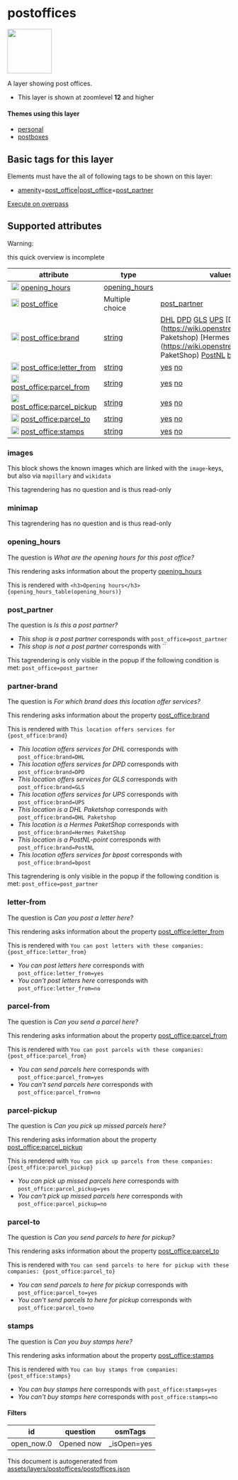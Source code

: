 [//]: # (WARNING: this file is automatically generated. Please find the sources at the bottom and edit those sources)

 postoffices 
=============



<img src='https://mapcomplete.osm.be/square:white;./assets/layers/postoffices/post_office.svg' height="100px"> 

A layer showing post offices.






  - This layer is shown at zoomlevel **12** and higher




#### Themes using this layer 





  - [personal](https://mapcomplete.osm.be/personal)
  - [postboxes](https://mapcomplete.osm.be/postboxes)




 Basic tags for this layer 
---------------------------



Elements must have the all of following tags to be shown on this layer:



  - <a href='https://wiki.openstreetmap.org/wiki/Key:amenity' target='_blank'>amenity</a>=<a href='https://wiki.openstreetmap.org/wiki/Tag:amenity%3Dpost_office' target='_blank'>post_office</a>|<a href='https://wiki.openstreetmap.org/wiki/Key:post_office' target='_blank'>post_office</a>=<a href='https://wiki.openstreetmap.org/wiki/Tag:post_office%3Dpost_partner' target='_blank'>post_partner</a>


[Execute on overpass](http://overpass-turbo.eu/?Q=%5Bout%3Ajson%5D%5Btimeout%3A90%5D%3B(%20%20%20%20nwr%5B%22amenity%22%3D%22post_office%22%5D(%7B%7Bbbox%7D%7D)%3B%0A%20%20%20%20nwr%5B%22post_office%22%3D%22post_partner%22%5D(%7B%7Bbbox%7D%7D)%3B%0A)%3Bout%20body%3B%3E%3Bout%20skel%20qt%3B)



 Supported attributes 
----------------------



Warning: 

this quick overview is incomplete



attribute | type | values which are supported by this layer
----------- | ------ | ------------------------------------------
[<img src='https://mapcomplete.osm.be/assets/svg/statistics.svg' height='18px'>](https://taginfo.openstreetmap.org/keys/opening_hours#values) [opening_hours](https://wiki.openstreetmap.org/wiki/Key:opening_hours) | [opening_hours](../SpecialInputElements.md#opening_hours) | 
[<img src='https://mapcomplete.osm.be/assets/svg/statistics.svg' height='18px'>](https://taginfo.openstreetmap.org/keys/post_office#values) [post_office](https://wiki.openstreetmap.org/wiki/Key:post_office) | Multiple choice | [post_partner](https://wiki.openstreetmap.org/wiki/Tag:post_office%3Dpost_partner) [](https://wiki.openstreetmap.org/wiki/Tag:post_office%3D)
[<img src='https://mapcomplete.osm.be/assets/svg/statistics.svg' height='18px'>](https://taginfo.openstreetmap.org/keys/post_office:brand#values) [post_office:brand](https://wiki.openstreetmap.org/wiki/Key:post_office:brand) | [string](../SpecialInputElements.md#string) | [DHL](https://wiki.openstreetmap.org/wiki/Tag:post_office:brand%3DDHL) [DPD](https://wiki.openstreetmap.org/wiki/Tag:post_office:brand%3DDPD) [GLS](https://wiki.openstreetmap.org/wiki/Tag:post_office:brand%3DGLS) [UPS](https://wiki.openstreetmap.org/wiki/Tag:post_office:brand%3DUPS) [DHL Paketshop](https://wiki.openstreetmap.org/wiki/Tag:post_office:brand%3DDHL Paketshop) [Hermes PaketShop](https://wiki.openstreetmap.org/wiki/Tag:post_office:brand%3DHermes PaketShop) [PostNL](https://wiki.openstreetmap.org/wiki/Tag:post_office:brand%3DPostNL) [bpost](https://wiki.openstreetmap.org/wiki/Tag:post_office:brand%3Dbpost)
[<img src='https://mapcomplete.osm.be/assets/svg/statistics.svg' height='18px'>](https://taginfo.openstreetmap.org/keys/post_office:letter_from#values) [post_office:letter_from](https://wiki.openstreetmap.org/wiki/Key:post_office:letter_from) | [string](../SpecialInputElements.md#string) | [yes](https://wiki.openstreetmap.org/wiki/Tag:post_office:letter_from%3Dyes) [no](https://wiki.openstreetmap.org/wiki/Tag:post_office:letter_from%3Dno)
[<img src='https://mapcomplete.osm.be/assets/svg/statistics.svg' height='18px'>](https://taginfo.openstreetmap.org/keys/post_office:parcel_from#values) [post_office:parcel_from](https://wiki.openstreetmap.org/wiki/Key:post_office:parcel_from) | [string](../SpecialInputElements.md#string) | [yes](https://wiki.openstreetmap.org/wiki/Tag:post_office:parcel_from%3Dyes) [no](https://wiki.openstreetmap.org/wiki/Tag:post_office:parcel_from%3Dno)
[<img src='https://mapcomplete.osm.be/assets/svg/statistics.svg' height='18px'>](https://taginfo.openstreetmap.org/keys/post_office:parcel_pickup#values) [post_office:parcel_pickup](https://wiki.openstreetmap.org/wiki/Key:post_office:parcel_pickup) | [string](../SpecialInputElements.md#string) | [yes](https://wiki.openstreetmap.org/wiki/Tag:post_office:parcel_pickup%3Dyes) [no](https://wiki.openstreetmap.org/wiki/Tag:post_office:parcel_pickup%3Dno)
[<img src='https://mapcomplete.osm.be/assets/svg/statistics.svg' height='18px'>](https://taginfo.openstreetmap.org/keys/post_office:parcel_to#values) [post_office:parcel_to](https://wiki.openstreetmap.org/wiki/Key:post_office:parcel_to) | [string](../SpecialInputElements.md#string) | [yes](https://wiki.openstreetmap.org/wiki/Tag:post_office:parcel_to%3Dyes) [no](https://wiki.openstreetmap.org/wiki/Tag:post_office:parcel_to%3Dno)
[<img src='https://mapcomplete.osm.be/assets/svg/statistics.svg' height='18px'>](https://taginfo.openstreetmap.org/keys/post_office:stamps#values) [post_office:stamps](https://wiki.openstreetmap.org/wiki/Key:post_office:stamps) | [string](../SpecialInputElements.md#string) | [yes](https://wiki.openstreetmap.org/wiki/Tag:post_office:stamps%3Dyes) [no](https://wiki.openstreetmap.org/wiki/Tag:post_office:stamps%3Dno)




### images 



This block shows the known images which are linked with the `image`-keys, but also via `mapillary` and `wikidata`

This tagrendering has no question and is thus read-only





### minimap 



This tagrendering has no question and is thus read-only





### opening_hours 



The question is  *What are the opening hours for this post office?*

This rendering asks information about the property  [opening_hours](https://wiki.openstreetmap.org/wiki/Key:opening_hours) 

This is rendered with  `<h3>Opening hours</h3>{opening_hours_table(opening_hours)}`





### post_partner 



The question is  *Is this a post partner?*





  - *This shop is a post partner*  corresponds with  `post_office=post_partner`
  - *This shop is not a post partner*  corresponds with  ``


This tagrendering is only visible in the popup if the following condition is met: `post_office=post_partner`



### partner-brand 



The question is  *For which brand does this location offer services?*

This rendering asks information about the property  [post_office:brand](https://wiki.openstreetmap.org/wiki/Key:post_office:brand) 

This is rendered with  `This location offers services for {post_office:brand}`





  - *This location offers services for DHL*  corresponds with  `post_office:brand=DHL`
  - *This location offers services for DPD*  corresponds with  `post_office:brand=DPD`
  - *This location offers services for GLS*  corresponds with  `post_office:brand=GLS`
  - *This location offers services for UPS*  corresponds with  `post_office:brand=UPS`
  - *This location is a DHL Paketshop*  corresponds with  `post_office:brand=DHL Paketshop`
  - *This location is a Hermes PaketShop*  corresponds with  `post_office:brand=Hermes PaketShop`
  - *This location is a PostNL-point*  corresponds with  `post_office:brand=PostNL`
  - *This location offers services for bpost*  corresponds with  `post_office:brand=bpost`


This tagrendering is only visible in the popup if the following condition is met: `post_office=post_partner`



### letter-from 



The question is  *Can you post a letter here?*

This rendering asks information about the property  [post_office:letter_from](https://wiki.openstreetmap.org/wiki/Key:post_office:letter_from) 

This is rendered with  `You can post letters with these companies: {post_office:letter_from}`





  - *You can post letters here*  corresponds with  `post_office:letter_from=yes`
  - *You can't post letters here*  corresponds with  `post_office:letter_from=no`




### parcel-from 



The question is  *Can you send a parcel here?*

This rendering asks information about the property  [post_office:parcel_from](https://wiki.openstreetmap.org/wiki/Key:post_office:parcel_from) 

This is rendered with  `You can post parcels with these companies: {post_office:parcel_from}`





  - *You can send parcels here*  corresponds with  `post_office:parcel_from=yes`
  - *You can't send parcels here*  corresponds with  `post_office:parcel_from=no`




### parcel-pickup 



The question is  *Can you pick up missed parcels here?*

This rendering asks information about the property  [post_office:parcel_pickup](https://wiki.openstreetmap.org/wiki/Key:post_office:parcel_pickup) 

This is rendered with  `You can pick up parcels from these companies: {post_office:parcel_pickup}`





  - *You can pick up missed parcels here*  corresponds with  `post_office:parcel_pickup=yes`
  - *You can't pick up missed parcels here*  corresponds with  `post_office:parcel_pickup=no`




### parcel-to 



The question is  *Can you send parcels to here for pickup?*

This rendering asks information about the property  [post_office:parcel_to](https://wiki.openstreetmap.org/wiki/Key:post_office:parcel_to) 

This is rendered with  `You can send parcels to here for pickup with these companies: {post_office:parcel_to}`





  - *You can send parcels to here for pickup*  corresponds with  `post_office:parcel_to=yes`
  - *You can't send parcels to here for pickup*  corresponds with  `post_office:parcel_to=no`




### stamps 



The question is  *Can you buy stamps here?*

This rendering asks information about the property  [post_office:stamps](https://wiki.openstreetmap.org/wiki/Key:post_office:stamps) 

This is rendered with  `You can buy stamps from companies: {post_office:stamps}`





  - *You can buy stamps here*  corresponds with  `post_office:stamps=yes`
  - *You can't buy stamps here*  corresponds with  `post_office:stamps=no`




#### Filters 





id | question | osmTags
---- | ---------- | ---------
open_now.0 | Opened now | _isOpen=yes
 

This document is autogenerated from [assets/layers/postoffices/postoffices.json](https://github.com/pietervdvn/MapComplete/blob/develop/assets/layers/postoffices/postoffices.json)
